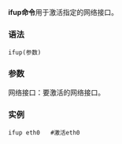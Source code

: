 **ifup命令**用于激活指定的网络接口。

### 语法  

```
ifup(参数)
```

### 参数  

网络接口：要激活的网络接口。

### 实例  

```
ifup eth0   #激活eth0
```